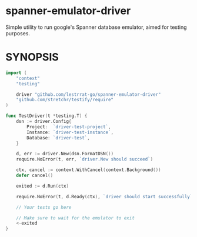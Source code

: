 spanner-emulator-driver
=======================

Simple utility to run google's Spanner database emulator, aimed for
testing purposes.

# SYNOPSIS

```go
import (
	"context"
	"testing"

	driver "github.com/lestrrat-go/spanner-emulator-driver"
	"github.com/stretchr/testify/require"
)

func TestDriver(t *testing.T) {
	dsn := driver.Config{
		Project:  `driver-test-project`,
		Instance: `driver-test-instance`,
		Database: `driver-test`,
	}

	d, err := driver.New(dsn.FormatDSN())
	require.NoError(t, err, `driver.New should succeed`)

	ctx, cancel := context.WithCancel(context.Background())
	defer cancel()

	exited := d.Run(ctx)

	require.NoError(t, d.Ready(ctx), `driver should start successfully`)

	// Your tests go here

	// Make sure to wait for the emulator to exit
	<-exited
}
```
